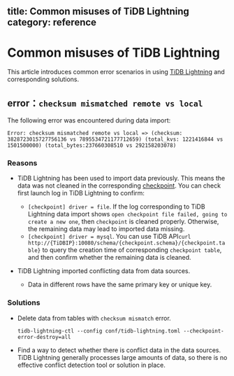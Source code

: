 title: Common misuses of TiDB Lightning
category: reference
---

# Common misuses of TiDB Lightning

This article introduces common error scenarios in using [TiDB Lightning](/v3.0/reference/tools/tidb-lightning/overview.md) and corresponding solutions.

## error：`checksum mismatched remote vs local`

The following error was encountered during data import:

```log
Error: checksum mismatched remote vs local => (checksum: 3828723015727756136 vs 7895534721177712659) (total_kvs: 1221416844 vs 1501500000) (total_bytes:237660308510 vs 292158203078)
```

### Reasons

* TiDB Lightning has been used to import data previously. This means the data was not cleaned in the corresponding [checkpoint](/v3.0/reference/tools/tidb-lightning/checkpoints.md). You can check first launch log in TiDB Lightning to confirm:

    * `[checkpoint] driver = file`. If the log corresponding to TiDB Lightning data import shows `open checkpoint file failed, going to create a new one`, then `checkpoint` is cleaned properly. Otherwise, the remaining data may lead to imported data missing.
    * `[checkpoint] driver = mysql`. You can use TiDB API`curl http://{TiDBIP}:10080/schema/{checkpoint.schema}/{checkpoint.table}` to query the creation time of corresponding `checkpoint table`, and then confirm whether the remaining data is cleaned.

* TiDB Lightning imported conflicting data from data sources.
    * Data in different rows have the same primary key or unique key.

### Solutions

* Delete data from tables with `checksum mismatch` error.

    ```
    tidb-lightning-ctl --config conf/tidb-lightning.toml --checkpoint-error-destroy=all
    ```

* Find a way to detect whether there is conflict data in the data sources. TiDB Lightning generally processes large amounts of data, so there is no effective conflict detection tool or solution in place.